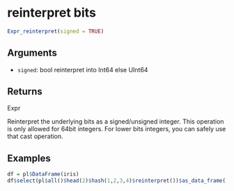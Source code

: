 # reinterpret bits

```r
Expr_reinterpret(signed = TRUE)
```

## Arguments

- `signed`: bool reinterpret into Int64 else UInt64

## Returns

Expr

Reinterpret the underlying bits as a signed/unsigned integer. This operation is only allowed for 64bit integers. For lower bits integers, you can safely use that cast operation.

## Examples

```r
df = pl$DataFrame(iris)
df$select(pl$all()$head(2)$hash(1,2,3,4)$reinterpret())$as_data_frame()
```